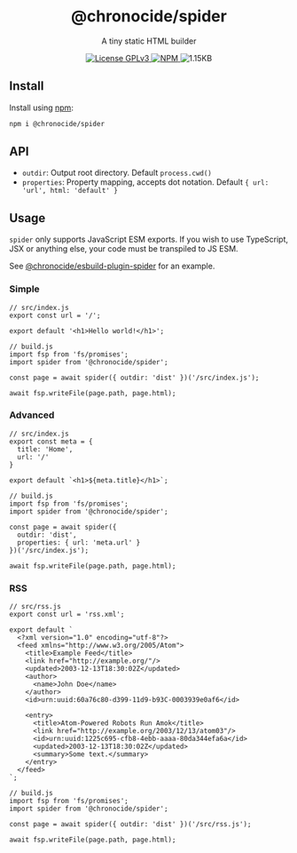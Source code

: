 <div align="center">
  <h1>@chronocide/spider</h1>
  <p>A tiny static HTML builder</p>
  <a href="/LICENSE">
    <img alt="License GPLv3" src="https://img.shields.io/badge/license-GPLv3-blue.svg" />
  </a>
  <a href="https://www.npmjs.com/package/@chronocide/spider">
    <img alt="NPM" src="https://img.shields.io/npm/v/@chronocide/spider?label=npm">
  </a>
  <img alt="1.15KB" src="https://img.shields.io/badge/gzip-1.15KB-g">
</div>

## Install

Install using [npm](npmjs.org):

```sh
npm i @chronocide/spider
```

## API

 - `outdir`: Output root directory. Default `process.cwd()`
 - `properties`: Property mapping, accepts dot notation. Default `{ url: 'url', html: 'default' }`

## Usage

`spider` only supports JavaScript ESM exports. If you wish to use TypeScript, JSX or anything else, your code must be transpiled to JS ESM.

See [@chronocide/esbuild-plugin-spider](https://github.com/chronoDave/esbuild-plugin-spider) for an example.

### Simple

```JS
// src/index.js
export const url = '/';

export default '<h1>Hello world!</h1>';
```

```JS
// build.js
import fsp from 'fs/promises';
import spider from '@chronocide/spider';

const page = await spider({ outdir: 'dist' })('/src/index.js');

await fsp.writeFile(page.path, page.html);
```

### Advanced

```JS
// src/index.js
export const meta = {
  title: 'Home',
  url: '/'
}

export default `<h1>${meta.title}</h1>`;
```

```JS
// build.js
import fsp from 'fs/promises';
import spider from '@chronocide/spider';

const page = await spider({
  outdir: 'dist',
  properties: { url: 'meta.url' }
})('/src/index.js');

await fsp.writeFile(page.path, page.html);
```

### RSS

```JS
// src/rss.js
export const url = 'rss.xml';

export default `
  <?xml version="1.0" encoding="utf-8"?>
  <feed xmlns="http://www.w3.org/2005/Atom">
    <title>Example Feed</title>
    <link href="http://example.org/"/>
    <updated>2003-12-13T18:30:02Z</updated>
    <author>
      <name>John Doe</name>
    </author>
    <id>urn:uuid:60a76c80-d399-11d9-b93C-0003939e0af6</id>

    <entry>
      <title>Atom-Powered Robots Run Amok</title>
      <link href="http://example.org/2003/12/13/atom03"/>
      <id>urn:uuid:1225c695-cfb8-4ebb-aaaa-80da344efa6a</id>
      <updated>2003-12-13T18:30:02Z</updated>
      <summary>Some text.</summary>
    </entry>
  </feed>
`;
```

```JS
// build.js
import fsp from 'fs/promises';
import spider from '@chronocide/spider';

const page = await spider({ outdir: 'dist' })('/src/rss.js');

await fsp.writeFile(page.path, page.html);
```
